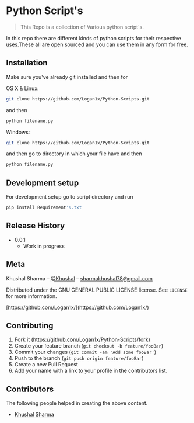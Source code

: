 # Python Script's
> This Repo is a collection of Various python script's.

In this repo there are different kinds of python scripts for their respective uses.These all are open sourced and you can use them in any form for free.


## Installation

Make sure you've already git installed and then for

OS X & Linux:

```sh
git clone https://github.com/Logan1x/Python-Scripts.git
```
and then
```sh
python filename.py
```

Windows:

```sh
git clone https://github.com/Logan1x/Python-Scripts.git
```
and then go to directory in which your file have and then 
```sh
python filename.py
```

## Development setup

For development setup go to script directory and run

```sh
pip install Requirement's.txt
```

## Release History

* 0.0.1
    * Work in progress

## Meta

Khushal Sharma – [@Khushal](https://twitter.com/herkuch) – sharmakhushal78@gmail.com

Distributed under the GNU GENERAL PUBLIC LICENSE license. See ``LICENSE`` for more information.

[https://github.com/Logan1x/](https://github.com/Logan1x/)

## Contributing

1. Fork it (<https://github.com/Logan1x/Python-Scripts/fork>)
2. Create your feature branch (`git checkout -b feature/fooBar`)
3. Commit your changes (`git commit -am 'Add some fooBar'`)
4. Push to the branch (`git push origin feature/fooBar`)
5. Create a new Pull Request
6. Add your name with a link to your profile in the contributors list.

## Contributors

The following people helped in creating the above content.

* <a href="https://github.com/Logan1x" target="_blank">Khushal Sharma</a>
